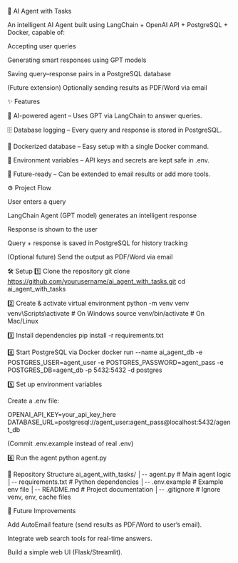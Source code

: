 🤖 AI Agent with Tasks

An intelligent AI Agent built using LangChain + OpenAI API + PostgreSQL + Docker, capable of:

Accepting user queries

Generating smart responses using GPT models

Saving query–response pairs in a PostgreSQL database

(Future extension) Optionally sending results as PDF/Word via email

✨ Features

🧠 AI-powered agent – Uses GPT via LangChain to answer queries.

🗄️ Database logging – Every query and response is stored in PostgreSQL.

🐳 Dockerized database – Easy setup with a single Docker command.

🔑 Environment variables – API keys and secrets are kept safe in .env.

📄 Future-ready – Can be extended to email results or add more tools.

⚙️ Project Flow

User enters a query

LangChain Agent (GPT model) generates an intelligent response

Response is shown to the user

Query + response is saved in PostgreSQL for history tracking

(Optional future) Send the output as PDF/Word via email

🛠️ Setup
1️⃣ Clone the repository
git clone https://github.com/yourusername/ai_agent_with_tasks.git
cd ai_agent_with_tasks

2️⃣ Create & activate virtual environment
python -m venv venv
venv\Scripts\activate   # On Windows
source venv/bin/activate  # On Mac/Linux

3️⃣ Install dependencies
pip install -r requirements.txt

4️⃣ Start PostgreSQL via Docker
docker run --name ai_agent_db -e POSTGRES_USER=agent_user -e POSTGRES_PASSWORD=agent_pass -e POSTGRES_DB=agent_db -p 5432:5432 -d postgres

5️⃣ Set up environment variables

Create a .env file:

OPENAI_API_KEY=your_api_key_here
DATABASE_URL=postgresql://agent_user:agent_pass@localhost:5432/agent_db


(Commit .env.example instead of real .env)

6️⃣ Run the agent
python agent.py

📂 Repository Structure
ai_agent_with_tasks/
│-- agent.py            # Main agent logic
│-- requirements.txt    # Python dependencies
│-- .env.example        # Example env file
│-- README.md           # Project documentation
│-- .gitignore          # Ignore venv, env, cache files

🔮 Future Improvements

Add AutoEmail feature (send results as PDF/Word to user’s email).

Integrate web search tools for real-time answers.

Build a simple web UI (Flask/Streamlit).
